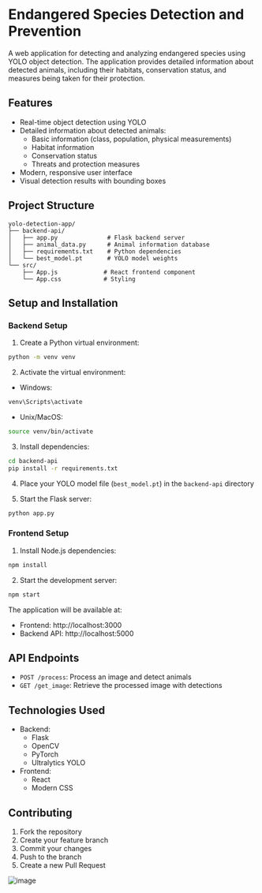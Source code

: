 # Endangered Species Detection and Prevention

A web application for detecting and analyzing endangered species using YOLO object detection. The application provides detailed information about detected animals, including their habitats, conservation status, and measures being taken for their protection.

## Features

- Real-time object detection using YOLO
- Detailed information about detected animals:
  - Basic information (class, population, physical measurements)
  - Habitat information
  - Conservation status
  - Threats and protection measures
- Modern, responsive user interface
- Visual detection results with bounding boxes

## Project Structure

```
yolo-detection-app/
├── backend-api/
│   ├── app.py              # Flask backend server
│   ├── animal_data.py      # Animal information database
│   ├── requirements.txt    # Python dependencies
│   └── best_model.pt       # YOLO model weights
└── src/
    ├── App.js             # React frontend component
    └── App.css            # Styling
```

## Setup and Installation

### Backend Setup

1. Create a Python virtual environment:
```bash
python -m venv venv
```

2. Activate the virtual environment:
- Windows:
```bash
venv\Scripts\activate
```
- Unix/MacOS:
```bash
source venv/bin/activate
```

3. Install dependencies:
```bash
cd backend-api
pip install -r requirements.txt
```

4. Place your YOLO model file (`best_model.pt`) in the `backend-api` directory

5. Start the Flask server:
```bash
python app.py
```

### Frontend Setup

1. Install Node.js dependencies:
```bash
npm install
```

2. Start the development server:
```bash
npm start
```

The application will be available at:
- Frontend: http://localhost:3000
- Backend API: http://localhost:5000

## API Endpoints

- `POST /process`: Process an image and detect animals
- `GET /get_image`: Retrieve the processed image with detections

## Technologies Used

- Backend:
  - Flask
  - OpenCV
  - PyTorch
  - Ultralytics YOLO
- Frontend:
  - React
  - Modern CSS

## Contributing

1. Fork the repository
2. Create your feature branch
3. Commit your changes
4. Push to the branch
5. Create a new Pull Request 


![image](https://github.com/user-attachments/assets/f8633232-e589-4946-89a2-449d4d6817e3)

